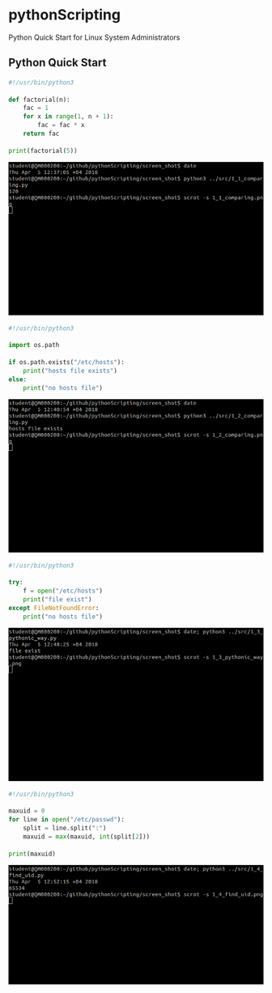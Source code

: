# pythonScripting
Python Quick Start for Linux System Administrators

## Python Quick Start

```python
#!/usr/bin/python3

def factorial(n):
    fac = 1
    for x in range(1, n + 1):
        fac = fac * x
    return fac

print(factorial(5))
```

![1_1_comparing.png](https://github.com/ellynah/pythonScripting/blob/master/screen_shot/1_1_comparing.png)



```python
#!/usr/bin/python3

import os.path

if os.path.exists("/etc/hosts"):
    print("hosts file exists")
else:
    print("no hosts file")
```

![1_2_comparing.png](https://github.com/ellynah/pythonScripting/blob/master/screen_shot/1_2_comparing.png)


```python
#!/usr/bin/python3

try:
    f = open("/etc/hosts")
    print("file exist")
except FileNotFoundError:
    print("no hosts file")
```

![1_3_pythonic_way.png](https://github.com/ellynah/pythonScripting/blob/master/screen_shot/1_3_pythonic_way.png)


```python
#!/usr/bin/python3

maxuid = 0
for line in open("/etc/passwd"):
    split = line.split(":")
    maxuid = max(maxuid, int(split[2]))

print(maxuid)
```

![1_4_find_uid.png](https://github.com/ellynah/pythonScripting/blob/master/screen_shot/1_4_find_uid.png)
